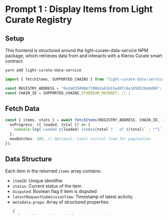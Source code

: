 # Prompt 1 : Display Items from Light Curate Registry

## Setup

This frontend is structured around the light-curate-data-service NPM package, which retrieves data from and interacts with a Kleros Curate smart contract.

```bash
yarn add light-curate-data-service
```

```typescript
import { fetchItems, SUPPORTED_CHAINS } from "light-curate-data-service";

const REGISTRY_ADDRESS = "0xda03509bb770061a61615ad8fc8e1858520ebd86"; // store as global constant for reference from different parts of the code
const CHAIN_ID = SUPPORTED_CHAINS.ETHEREUM_MAINNET; // 1
```

## Fetch Data

```typescript
const { items, stats } = await fetchItems(REGISTRY_ADDRESS, CHAIN_ID, {
  onProgress: ({ loaded, total }) => {
    console.log(`Loaded ${loaded} items${total ? ` of ${total}` : ""}`);
  },
  maxBatches: 100, // Optional: Limit initial load for pagination
});
```

## Data Structure

Each item in the returned `items` array contains:

- `itemID`: Unique identifier
- `status`: Current status of the item
- `disputed`: Boolean flag if item is disputed
- `latestRequestSubmissionTime`: Timestamp of latest activity
- `metadata.props`: Array of structured properties:
  ```typescript
  {
    description: string; // Property description
    isIdentifier: boolean; // If property uniquely identifies item
    label: string; // Display label
    type: string; // Data type
    value: string; // Actual value
  }
  ```

## Display Requirements

1. Create a grid/list of item cards
2. For each item, show:
   - Status badge (prominent)
   - Identifier properties (from props where isIdentifier=true)
   - Submission timestamp (formatted)
   - Disputed status indicator if applicable
3. Make cards clickable for detailed view
4. Support pagination if maxBatches was used

## Example Card Layout

```typescript
function ItemCard({ item }) {
  const identifiers = item.metadata.props.filter(p => p.isIdentifier);
  const timestamp = new Date(parseInt(item.latestRequestSubmissionTime) * 1000);

  return (
    <Card onClick={() => showDetails(item.itemID)}>
      <StatusBadge>{item.status}</StatusBadge>
      {item.disputed && <DisputedIndicator />}
      {identifiers.map(prop => (
        <PropertyDisplay label={prop.label} value={prop.value} />
      ))}
      <TimeStamp date={timestamp} />
    </Card>
  );
}
```

The example above are actual and the data structures should be adhered to strictly. 
Note: All currency values are in ETH since we're using Ethereum Mainnet (chainId=1).


# Prompt 2 : Display Items from Light Curate Registry

# Prompt 2: Add Submission Flow to Light Curate Registry Frontend

Now that we have the basic display of registry items working, let's add the ability for users to submit new items.

## Setup
Use the same registry configuration from Prompt 1:
```typescript
import { LightCurateRegistry, SUPPORTED_CHAINS, uploadJSONToIPFS } from "light-curate-data-service";

const REGISTRY_ADDRESS = "0xda03509bb770061a61615ad8fc8e1858520ebd86";
const CHAIN_ID = SUPPORTED_CHAINS.ETHEREUM_MAINNET;

const registry = new LightCurateRegistry(REGISTRY_ADDRESS, CHAIN_ID);
```

## Requirements
1. Add a "Submit New Item" button to the registry view
2. Create a form modal that opens when the button is clicked
3. Dynamically generate form fields based on the registry's MetaEvidence
4. Handle submission to IPFS and the registry contract

## Implementation Steps

1. Fetch form structure from registry:
```typescript
const { registrationMetaEvidence } = await registry.getLatestMetaEvidence();
const metaData = await fetchFromIPFS(registrationMetaEvidence);
const formFields = metaData.metadata.columns;
```

2. Create submission form component:
```typescript
function SubmissionForm() {
  const [values, setValues] = useState({});
  
  const handleSubmit = async (e) => {
    e.preventDefault();
    
    const submission = {
      columns: formFields, // Include the original columns from MetaEvidence
      values: values      // Keys in values match the labels from formFields
    };

    // Upload to IPFS and submit to registry
    const ipfsPath = await uploadJSONToIPFS(submission);
    await registry.submitToRegistry(ipfsPath);
  };

  return (
    <form onSubmit={handleSubmit}>
      {formFields.map(field => (
        <FormField
          key={field.label}
          label={field.label}
          description={field.description}
          type={field.type}
          required={!field.label.includes("optional")}
          onChange={(value) => setValues({...values, [field.label]: value})}
        />
      ))}
      <button type="submit">Submit</button>
    </form>
  );
}
```

3. Add submission button and modal to the registry view from Prompt 1:
```typescript
function RegistryView() {
  // ... existing code from Prompt 1 ...

  const [showForm, setShowForm] = useState(false);

  return (
    <div>
      <button onClick={() => setShowForm(true)}>
        Submit New Item
      </button>
      
      {showForm && (
        <Modal onClose={() => setShowForm(false)}>
          <SubmissionForm />
        </Modal>
      )}

      {/* Existing item cards from Prompt 1 */}
      {items.map(item => (
        <ItemCard key={item.itemID} item={item} />
      ))}
    </div>
  );
}
```

## Data Format
The submission must follow this structure, where the keys in the `values` object exactly match the `label` fields from the MetaEvidence columns:
```typescript
{
  "columns": metaData.metadata.columns,  // Direct copy from MetaEvidence
  "values": {
    [field.label]: fieldValue, // For each field in columns array
  }
}
```

For example, if the MetaEvidence contains these columns:
```typescript
columns: [
  { label: "Project Title", type: "text", description: "..." },
  { label: "Repository", type: "link", description: "..." }
]
```

Your submission should look like:
```typescript
{
  columns: [/* same columns as above */],
  values: {
    "Project Title": "My Project",
    "Repository": "https://github.com/..."
  }
}
```

Note: This builds upon the item display functionality from Prompt 1, adding the submission flow while maintaining the same registry connection and configuration. The form fields and submission format are dynamically determined by the registry's MetaEvidence.
